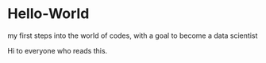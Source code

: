 # Hello-World
my first steps into the world of codes, with a goal to become a data scientist

Hi to everyone who reads this.
